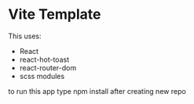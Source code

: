 # Vite Template

This uses:
- React
- react-hot-toast
- react-router-dom
- scss modules

to run this app type npm install after creating new repo